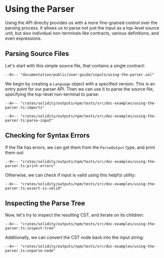 # Using the Parser

Using the API directly provides us with a more fine-grained control over the parsing process. It allows us to parse not just the input as a top-level source unit, but also individual non-terminals like contracts, various definitions, and even expressions.

## Parsing Source Files

Let's start with this simple source file, that contains a single contract:

```solidity title="input.sol"
--8<-- "documentation/public/user-guide/inputs/using-the-parser.sol"
```

We begin by creating a `Language` object with a specified version. This is an entry point for our parser API.
Then we can use it to parse the source file, specifying the top-level non-terminal to parse:

```{ .ts }
--8<-- "crates/solidity/outputs/npm/tests/src/doc-examples/using-the-parser.ts:imports"

--8<-- "crates/solidity/outputs/npm/tests/src/doc-examples/using-the-parser.ts:parse-input"
```

## Checking for Syntax Errors

If the file has errors, we can get them from the `ParseOutput` type, and print them out:

```{ .ts }
--8<-- "crates/solidity/outputs/npm/tests/src/doc-examples/using-the-parser.ts:print-errors"
```

Otherwise, we can check if input is valid using this helpful utility:

```{ .ts }
--8<-- "crates/solidity/outputs/npm/tests/src/doc-examples/using-the-parser.ts:assert-is-valid"
```

## Inspecting the Parse Tree

Now, let's try to inspect the resulting CST, and iterate on its children:

```{ .ts }
--8<-- "crates/solidity/outputs/npm/tests/src/doc-examples/using-the-parser.ts:inspect-tree"
```

Additionally, we can convert the CST node back into the input string:

```{ .ts }
--8<-- "crates/solidity/outputs/npm/tests/src/doc-examples/using-the-parser.ts:unparse-node"
```
